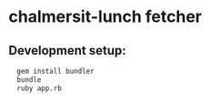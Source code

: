 # chalmersit-lunch fetcher

## Development setup:

```bash
  gem install bundler
  bundle
  ruby app.rb
```